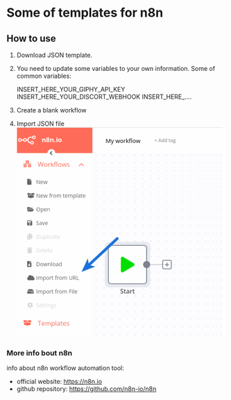 # Some of templates for n8n 

## How to use
1. Download JSON template.
2. You need to update some variables to your own information.
Some of common variables:

    INSERT_HERE_YOUR_GIPHY_API_KEY
    INSERT_HERE_YOUR_DISCORT_WEBHOOK
	INSERT_HERE_....	

3. Create a blank workflow
4. Import JSON file
![Import JSON file](https://raw.githubusercontent.com/antun3s/n8n-workflow-automation/master/img/n8n-import-json-file.png "Import JSON file")


### More info bout n8n
info about n8n workflow automation tool:
- official website: https://n8n.io
- github repository: https://github.com/n8n-io/n8n